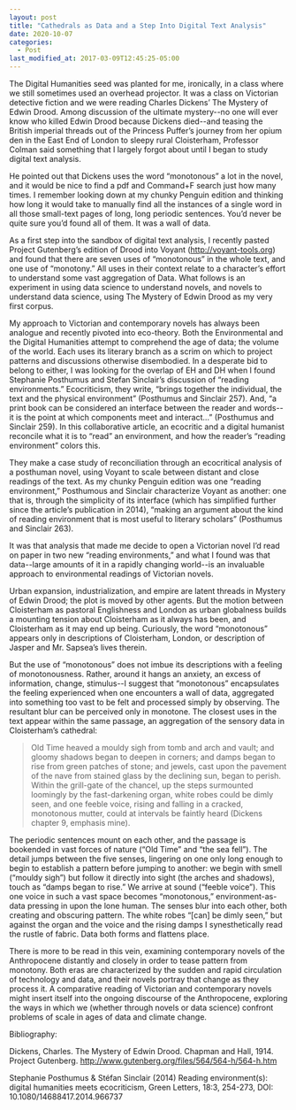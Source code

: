 ```yaml
---
layout: post
title: "Cathedrals as Data and a Step Into Digital Text Analysis"
date: 2020-10-07
categories:
  - Post
last_modified_at: 2017-03-09T12:45:25-05:00
---
```

The Digital Humanities seed was planted for me, ironically, in a class where we still sometimes used an overhead projector. It was a class on Victorian detective fiction and we were reading Charles Dickens’ The Mystery of Edwin Drood. Among discussion of the ultimate mystery--no one will ever know who killed Edwin Drood because Dickens died--and teasing the British imperial threads out of the Princess Puffer’s journey from her opium den in the East End of London to sleepy rural Cloisterham, Professor Colman said something that I largely forgot about until I began to study digital text analysis. 

He pointed out that Dickens uses the word “monotonous” a lot in the novel, and it would be nice to find a pdf and Command+F search just how many times. I remember looking down at my chunky Penguin edition and thinking how long it would take to manually find all the instances of a single word in all those small-text pages of long, long periodic sentences. You’d never be quite sure you’d found all of them. It was a wall of data.

As a first step into the sandbox of digital text analysis, I recently pasted Project Gutenberg’s edition of Drood into Voyant (http://voyant-tools.org) and found that there are seven uses of “monotonous” in the whole text, and one use of “monotony.” All uses in their context relate to a character’s effort to understand some vast aggregation of Data. What follows is an experiment in using data science to understand novels, and novels to understand data science, using The Mystery of Edwin Drood as my very first corpus.

My approach to Victorian and contemporary novels has always been analogue and recently pivoted into eco-theory. Both the Environmental and the Digital Humanities attempt to comprehend the age of data; the volume of the world. Each uses its literary branch as a scrim on which to project patterns and discussions otherwise disembodied. In a desperate bid to belong to either, I was looking for the overlap of EH and DH when I found Stephanie Posthumus and Stefan Sinclair’s discussion of “reading environments.” Ecocriticism, they write, “brings together the individual, the text and the physical environment” (Posthumus and Sinclair 257). And, “a print book can be considered an interface between the reader and words--it is the point at which components meet and interact…” (Posthumus and Sinclair 259). In this collaborative article, an ecocritic and a digital humanist reconcile what it is to “read” an environment, and how the reader’s “reading environment” colors this. 

They make a case study of reconciliation through an ecocritical analysis of a posthuman novel, using Voyant to scale between distant and close readings of the text. As my chunky Penguin edition was one “reading environment,” Posthumous and Sinclair characterize Voyant as another: one that is, through the simplicity of its interface (which has simplified further since the article’s publication in 2014), “making an argument about the kind of reading environment that is most useful to literary scholars” (Posthumus and Sinclair 263).

It was that analysis that made me decide to open a Victorian novel I’d read on paper in two new “reading environments,” and what I found was that data--large amounts of it in a rapidly changing world--is an invaluable approach to environmental readings of Victorian novels. 

Urban expansion, industrialization, and empire are latent threads in Mystery of Edwin Drood; the plot is moved by other agents. But the motion between Cloisterham as pastoral Englishness and London as urban globalness builds a mounting tension about Cloisterham as it always has been, and Cloisterham as it may end up being. Curiously, the word “monotonous” appears only in descriptions of Cloisterham, London, or description of Jasper and Mr. Sapsea’s lives therein. 

But the use of “monotonous” does not imbue its descriptions with a feeling of monotonousness. Rather, around it hangs an anxiety, an excess of information, change, stimulus--I suggest that “monotonous” encapsulates the feeling experienced when one encounters a wall of data, aggregated into something too vast to be felt and processed simply by observing. The resultant blur can be perceived only in monotone. The closest uses in the text appear within the same passage, an aggregation of the sensory data in Cloisterham’s cathedral: 

> Old Time heaved a mouldy sigh from tomb and arch and vault; and gloomy shadows began to deepen in corners; and damps began to rise from green patches of stone; and jewels, cast upon the pavement of the nave from stained glass by the declining sun, began to perish.  Within the grill-gate of the chancel, up the steps surmounted loomingly by the fast-darkening organ, white robes could be dimly seen, and one feeble voice, rising and falling in a cracked, monotonous mutter, could at intervals be faintly heard  (Dickens chapter 9, emphasis mine).

The periodic sentences mount on each other, and the passage is bookended in vast forces of nature (“Old Time” and “the sea fell”). The detail jumps between the five senses, lingering on one only long enough to begin to establish a pattern before jumping to another: we begin with smell (“mouldy sigh”) but follow it directly into sight (the arches and shadows), touch as “damps began to rise.” We arrive at sound (“feeble voice”). This one voice in such a vast space becomes “monotonous,” environment-as-data pressing in upon the lone human. The senses blur into each other, both creating and obscuring pattern. The white robes “[can] be dimly seen,” but against the organ and the voice and the rising damps I synesthetically read the rustle of fabric. Data both forms and flattens place.

There is more to be read in this vein, examining contemporary novels of the Anthropocene distantly and closely in order to tease pattern from monotony. Both eras are characterized by the sudden and rapid circulation of technology and data, and their novels portray that change as they process it. A comparative reading of Victorian and contemporary novels might insert itself into the ongoing discourse of the Anthropocene, exploring the ways in which we (whether through novels or data science) confront problems of scale in ages of data and climate change.

				
Bibliography: 	


Dickens, Charles. The Mystery of Edwin Drood. Chapman and Hall, 1914. Project Gutenberg. http://www.gutenberg.org/files/564/564-h/564-h.htm

Stephanie Posthumus & Stéfan Sinclair (2014) Reading environment(s): digital humanities meets ecocriticism, Green Letters, 18:3, 254-273, DOI: 10.1080/14688417.2014.966737 



```bash
```
